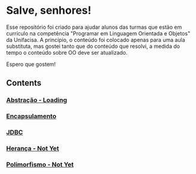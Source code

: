# Salve, senhores!
Esse repositório foi criado para ajudar alunos das turmas que estão em currículo na competência "Programar em Linguagem Orientada e Objetos" da Unifacisa. A princípio, o conteúdo foi colocado apenas para uma aula substituta, mas gostei tanto que do conteúdo que resolvi, a medida do tempo o conteúdo sobre OO deve ser atualizado.

Espero que gostem!

## Contents

### [Abstração - Loading](https://github.com/pedrohpdo/aulas-java/blob/main/Encapsulamento/abstração.md)
### [Encapsulamento](https://github.com/pedrohpdo/aulas-java/blob/main/Encapsulamento/encapsulamento.md)
### [JDBC](https://github.com/pedrohpdo/aulas-java/blob/main/jdbc/jdbc.md)
### [Herança - Not Yet](https://github.com/pedrohpdo/aulas-java)
### [Polimorfismo - Not Yet](https://github.com/pedrohpdo/aulas-java)